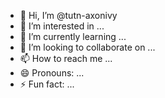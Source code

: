 - 👋 Hi, I’m @tutn-axonivy
- 👀 I’m interested in ...
- 🌱 I’m currently learning ...
- 💞️ I’m looking to collaborate on ...
- 📫 How to reach me ...
- 😄 Pronouns: ...
- ⚡ Fun fact: ...

<!---
tutn-axonivy/tutn-axonivy is a ✨ special ✨ repository because its `README.md` (this file) appears on your GitHub profile.
You can click the Preview link to take a look at your changes.
--->
